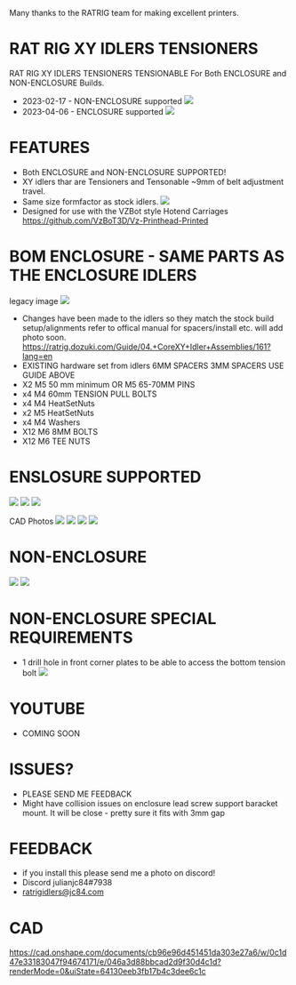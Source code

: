 Many thanks to the RATRIG team for making excellent printers.

# RAT RIG XY IDLERS TENSIONERS

RAT RIG XY IDLERS TENSIONERS TENSIONABLE
For Both ENCLOSURE and NON-ENCLOSURE Builds.

- 2023-02-17 - NON-ENCLOSURE supported
![](images/IDLER_SET.jpg)
- 2023-04-06 - ENCLOSURE supported
![](images/ENCLOSURE.gif)

# FEATURES

- Both ENCLOSURE and NON-ENCLOSURE SUPPORTED!
- XY idlers thar are Tensioners and Tensonable ~9mm of belt adjustment travel.
- Same size formfactor as stock idlers.
![](images/TOPSIZING.jpg)
- Designed for use with the VZBot style Hotend Carriages https://github.com/VzBoT3D/Vz-Printhead-Printed

# BOM ENCLOSURE  - SAME PARTS AS THE ENCLOSURE IDLERS

legacy image
![](images/BOM.jpg)
- Changes have been made to the idlers so they match the stock build setup/alignments refer to offical manual for spacers/install etc. will add photo soon.
https://ratrig.dozuki.com/Guide/04.+CoreXY+Idler+Assemblies/161?lang=en
- EXISTING hardware set from idlers 6MM SPACERS 3MM SPACERS USE GUIDE ABOVE 
- X2 M5 50 mm minimum OR M5 65-70MM PINS
- x4 M4 60mm TENSION PULL BOLTS
- x4 M4 HeatSetNuts
- x2 M5 HeatSetNuts
- x4 M4 Washers
- X12 M6 8MM BOLTS
- X12 M6 TEE NUTS 

# ENSLOSURE SUPPORTED

![](images/ENCLOSURE_REAR_R.png)
![](images/ENCLOSURE_SIDE_R.png)
![](images/ENCLOSURE_SAMPLE_MOUNT.jpg)

CAD Photos
![](images/ENCLOSURE_ISO.png)
![](images/ENCLOSURE_FRONT.png)
![](images/ENCLOSURE_SIDE.png)
![](images/ENCLOSURE_REAR.png)

# NON-ENCLOSURE

![](images/installed1.jpg)
![](images/INSTALLEDSIDE.jpg)

# NON-ENCLOSURE SPECIAL REQUIREMENTS

- 1 drill hole in front corner plates to be able to access the bottom tension bolt
![](images/FRONTHOLE.jpg)

# YOUTUBE

- COMING SOON

# ISSUES?

- PLEASE SEND ME FEEDBACK
- Might have collision issues on enclosure lead screw support baracket mount. It will be close - pretty sure it fits with 3mm gap

# FEEDBACK

 - if you install this please send me a photo on discord!
 - Discord julianjc84#7938
 - ratrigidlers@jc84.com
 
 # CAD
 
https://cad.onshape.com/documents/cb96e96d451451da303e27a6/w/0c1d47e33183047f94674171/e/046a3d88bbcad2d9f30d4c1d?renderMode=0&uiState=64130eeb3fb17b4c3dee6c1c